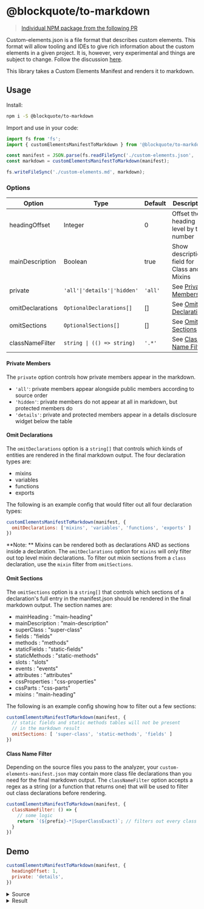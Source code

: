 # @blockquote/to-markdown

> [Individual NPM package from the following PR](https://github.com/open-wc/custom-elements-manifest/pull/221)

Custom-elements.json is a file format that describes custom elements. This format will allow tooling and IDEs to give rich information about the custom elements in a given project. It is, however, very experimental and things are subject to change. Follow the discussion [here](https://github.com/webcomponents/custom-elements-manifest).

This library takes a Custom Elements Manifest and renders it to markdown.

## Usage

Install:
```bash
npm i -S @blockquote/to-markdown
```

Import and use in your code:
```js
import fs from 'fs';
import { customElementsManifestToMarkdown } from '@blockquote/to-markdown';

const manifest = JSON.parse(fs.readFileSync('./custom-elements.json', 'utf-8'));
const markdown = customElementsManifestToMarkdown(manifest);

fs.writeFileSync('./custom-elements.md', markdown);
```

### Options

| Option             | Type                         | Default | Description |
| -------------      | ---------------------------- | ------- | ----------- |
| headingOffset      | Integer                      | 0       | Offset the heading level by this number |
| mainDescription    | Boolean                      | true    | Show description field for Class and Mixins |
| private            | `'all'\|'details'\|'hidden'` | `'all'` | See [Private Members](#private-members) |
| omitDeclarations   | `OptionalDeclarations[]`     | []      | See [Omit Declarations](#omit-declarations) |
| omitSections       | `OptionalSections[]`         | []      | See [Omit Sections](#omit-sections) |
| classNameFilter    | `string \| (() => string)`   | `'.*'`  | See [Class Name Filter](#class-name-filter) |

#### Private Members

The `private` option controls how private members appear in the markdown.
- `'all'`: private members appear alongside public members according to source order
- `'hidden'`: private members do not appear at all in markdown, but protected members do
- `'details'`: private and protected members appear in a details disclosure widget below the table

#### Omit Declarations

The `omitDeclarations` option is a `string[]` that controls which kinds of entities are rendered in the final markdown output. The four declaration types are:

- mixins
- variables
- functions
- exports

The following is an example config that would filter out all four declaration types:

```js
customElementsManifestToMarkdown(manifest, {
  omitDeclarations: ['mixins', 'variables', 'functions', 'exports' ]
})
```
**Note: ** Mixins can be rendered both as declarations AND as sections inside a declaration. The `omitDeclarations` option for `mixins` will only filter out top level mixin declarations. To filter out mixin sections from a `class` declaration, use the `mixin` filter from `omitSections`.

#### Omit Sections

The `omitSections` option is a `string[]` that controls which sections of a declaration's full entry in the manifest.json should be rendered in the final markdown output. The section names are:

- mainHeading : "main-heading"
- mainDescription : "main-description"
- superClass : "super-class"
- fields : "fields"
- methods : "methods"
- staticFields : "static-fields"
- staticMethods : "static-methods"
- slots : "slots"
- events : "events"
- attributes : "attributes"
- cssProperties : "css-properties"
- cssParts : "css-parts"
- mixins : "main-heading"

The following is an example config showing how to filter out a few sections:

```js
customElementsManifestToMarkdown(manifest, {
  // static fields and static methods tables will not be present
  // in the markdown result
  omitSections: [ 'super-class', 'static-methods', 'fields' ]
})
```

#### Class Name Filter
Depending on the source files you pass to the analyzer, your `custom-elements-manifest.json` may contain more class file declarations than you need for the final markdown output. The `classNameFilter` option accepts a regex as a string (or a function that returns one) that will be used to filter out class declarations before rendering.

```js
customElementsManifestToMarkdown(manifest, {
  classNameFilter: () => {
    // some logic
    return `(${prefix}-*|SuperClassExact)`; // filters out every class name that doesnt match the regex provided
  }
})
```

## Demo

```js
customElementsManifestToMarkdown(manifest, {
  headingOffset: 1,
  private: 'details',
})
```
<details><summary>Source</summary>

```json
{
  "schemaVersion": "1.0.0",
  "readme": "",
  "modules": [
    {
      "kind": "javascript-module",
      "path": "./fixtures/-TEST/package/my-element.js",
      "declarations": [
        {
          "kind": "class",
          "description": "My description",
          "name": "SuperClass",
          "events": [
            {
              "name": "custom-event",
              "type": {
                "text": "SuperCustomEvent"
              },
              "description": "this is custom"
            }
          ],
          "superclass": {
            "name": "LitElement",
            "package": "lit-element"
          },
          "members": [
            {
              "kind": "method",
              "name": "superClassMethod",
              "privacy": "public"
            }
          ]
        },
        {
          "kind": "class",
          "name": "MyElement",
          "cssProperties": [
            {
              "name": "--background-color",
              "description": "Controls the color of bar"
            }
          ],
          "cssParts": [
            {
              "name": "bar",
              "description": "Styles the color of bar"
            }
          ],
          "slots": [
            {
              "name": "container",
              "description": "You can put some elements here"
            }
          ],
          "events": [
            {
              "name": "my-event",
              "type": {
                "text": "Event"
              }
            },
            {
              "name": "custom-event",
              "type": {
                "text": "SuperCustomEvent"
              },
              "description": "this is custom",
              "inheritedFrom": {
                "name": "SuperClass",
                "module": "./fixtures/-TEST/package/my-element.js"
              }
            }
          ],
          "mixins": [
            {
              "name": "LocalizeMixin",
              "package": "lion"
            },
            {
              "name": "Mixin",
              "module": "./fixtures/-TEST/package/my-element.js"
            }
          ],
          "superclass": {
            "name": "SuperClass",
            "module": "./fixtures/-TEST/package/my-element.js"
          },
          "attributes": [
            {
              "name": "prop-1",
              "fieldName": "prop1"
            },
            {
              "name": "prop2",
              "fieldName": "prop2"
            }
          ],
          "members": [
            {
              "kind": "field",
              "name": "prop1",
              "privacy": "public"
            },
            {
              "kind": "field",
              "name": "prop2",
              "privacy": "public"
            },
            {
              "kind": "field",
              "name": "prop3",
              "privacy": "public",
              "type": {
                "text": "boolean"
              },
              "default": "true"
            },
            {
              "kind": "field",
              "name": "foo",
              "type": {
                "text": "string"
              },
              "privacy": "private",
              "description": "description goes here",
              "default": "'bar'"
            },
            {
              "kind": "method",
              "name": "instanceMethod",
              "privacy": "public",
              "description": "Some description of the method here",
              "return": {
                "type": {
                  "text": ""
                }
              },
              "parameters": [
                {
                  "name": "e",
                  "type": {
                    "text": "Event"
                  }
                },
                {
                  "name": "a",
                  "type": {
                    "text": "string"
                  },
                  "description": "some description"
                }
              ]
            },
            {
              "kind": "field",
              "name": "mixinProp",
              "type": {
                "text": "number"
              },
              "privacy": "protected",
              "default": "1",
              "inheritedFrom": {
                "name": "Mixin",
                "module": "./fixtures/-TEST/package/my-element.js"
              }
            },
            {
              "kind": "method",
              "name": "superClassMethod",
              "privacy": "public",
              "inheritedFrom": {
                "name": "SuperClass",
                "module": "./fixtures/-TEST/package/my-element.js"
              }
            }
          ],
          "tagName": "my-element"
        },
        {
          "kind": "variable",
          "name": "variableExport",
          "description": "this is a var export",
          "type": {
            "text": "boolean"
          }
        },
        {
          "kind": "variable",
          "name": "stringVariableExport",
          "description": "this is a string var export",
          "type": {
            "text": "string"
          }
        },
        {
          "kind": "function",
          "name": "functionExport",
          "description": "This is a function export",
          "return": {
            "type": {
              "text": "boolean"
            }
          },
          "parameters": [
            {
              "name": "a",
              "type": {
                "text": "string"
              }
            },
            {
              "name": "b",
              "type": {
                "text": "boolean"
              }
            }
          ]
        },
        {
          "kind": "mixin",
          "name": "MyMixin4",
          "parameters": [
            {
              "name": "klass",
              "type": {
                "text": "*"
              },
              "description": "This is the description"
            },
            {
              "name": "foo",
              "type": {
                "text": "string"
              },
              "description": "Description goes here"
            }
          ]
        },
        {
          "kind": "mixin",
          "name": "Mixin",
          "parameters": [
            {
              "name": "klass",
              "type": {
                "text": "*"
              },
              "description": "This is the description"
            }
          ],
          "members": [
            {
              "kind": "field",
              "name": "mixinProp",
              "type": {
                "text": "number"
              },
              "privacy": "protected",
              "default": "1"
            }
          ]
        }
      ],
      "exports": [
        {
          "kind": "js",
          "name": "SuperClass",
          "declaration": {
            "name": "SuperClass",
            "module": "./fixtures/-TEST/package/my-element.js"
          }
        },
        {
          "kind": "custom-element-definition",
          "name": "my-element",
          "declaration": {
            "name": "MyElement",
            "module": "./fixtures/-TEST/package/my-element.js"
          }
        },
        {
          "kind": "js",
          "name": "variableExport",
          "declaration": {
            "name": "variableExport",
            "module": "./fixtures/-TEST/package/my-element.js"
          }
        },
        {
          "kind": "js",
          "name": "stringVariableExport",
          "declaration": {
            "name": "stringVariableExport",
            "module": "./fixtures/-TEST/package/my-element.js"
          }
        },
        {
          "kind": "js",
          "name": "functionExport",
          "declaration": {
            "name": "functionExport",
            "module": "./fixtures/-TEST/package/my-element.js"
          }
        }
      ]
    }
  ]
}
```

</details>

<details><summary>Result</summary>

  My description

  ## `./fixtures/-TEST/package/my-element.js`:
  ### class: `SuperClass`

  #### Superclass

  | Name       | Module | Package     |
  | ---------- | ------ | ----------- |
  | LitElement |        | lit-element |

  #### Methods

  | Name             | Privacy | Description | Parameters | Return | Inherited From |
  | ---------------- | ------- | ----------- | ---------- | ------ | -------------- |
  | superClassMethod | public  |             |            |        |                |

  #### Events

  | Name         | Type               | Description    | Inherited From |
  | ------------ | ------------------ | -------------- | -------------- |
  | custom-event | `SuperCustomEvent` | this is custom |                |

  <hr/>

  ### class: `MyElement`, `my-element`

  #### Superclass

  | Name       | Module                                 | Package |
  | ---------- | -------------------------------------- | ------- |
  | SuperClass | ./fixtures/-TEST/package/my-element.js |         |

  #### Mixins

  | Name          | Module                                 | Package |
  | ------------- | -------------------------------------- | ------- |
  | LocalizeMixin |                                        | lion    |
  | Mixin         | ./fixtures/-TEST/package/my-element.js |         |

  #### Fields

  | Name  | Privacy | Type      | Default | Description | Inherited From |
  | ----- | ------- | --------- | ------- | ----------- | -------------- |
  | prop1 | public  |           |         |             |                |
  | prop2 | public  |           |         |             |                |
  | prop3 | public  | `boolean` | `true`  |             |                |

  #### Methods

  | Name             | Privacy | Description                         | Parameters            | Return | Inherited From |
  | ---------------- | ------- | ----------------------------------- | --------------------- | ------ | -------------- |
  | instanceMethod   | public  | Some description of the method here | `e: Event, a: string` |        |                |
  | superClassMethod | public  |                                     |                       |        | SuperClass     |

  #### Events

  | Name         | Type               | Description    | Inherited From |
  | ------------ | ------------------ | -------------- | -------------- |
  | my-event     | `Event`            |                |                |
  | custom-event | `SuperCustomEvent` | this is custom | SuperClass     |

  #### Attributes

  | Name   | Field | Inherited From |
  | ------ | ----- | -------------- |
  | prop-1 | prop1 |                |
  | prop2  | prop2 |                |

  #### CSS Properties

  | Name               | Description               |
  | ------------------ | ------------------------- |
  | --background-color | Controls the color of bar |

  #### Slots

  | Name      | Description                    |
  | --------- | ------------------------------ |
  | container | You can put some elements here |

  <details><summary>Private API</summary>

  #### Fields

  | Name      | Privacy   | Type     | Default | Description           | Inherited From |
  | --------- | --------- | -------- | ------- | --------------------- | -------------- |
  | foo       | private   | `string` | `'bar'` | description goes here |                |
  | mixinProp | protected | `number` | `1`     |                       | Mixin          |

  </details>

  <hr/>

  ### mixin: `MyMixin4`

  #### Parameters

  | Name  | Type     | Default | Description             |
  | ----- | -------- | ------- | ----------------------- |
  | klass | `*`      |         | This is the description |
  | foo   | `string` |         | Description goes here   |

  <hr/>

  ### mixin: `Mixin`

  #### Parameters

  | Name  | Type | Default | Description             |
  | ----- | ---- | ------- | ----------------------- |
  | klass | `*`  |         | This is the description |

  <details><summary>Private API</summary>

  #### Fields

  | Name      | Privacy   | Type     | Default | Description | Inherited From |
  | --------- | --------- | -------- | ------- | ----------- | -------------- |
  | mixinProp | protected | `number` | `1`     |             |                |

  </details>

  <hr/>

  ### Variables

  | Name                 | Description                 | Type      |
  | -------------------- | --------------------------- | --------- |
  | variableExport       | this is a var export        | `boolean` |
  | stringVariableExport | this is a string var export | `string`  |

  <hr/>

  ### Functions

  | Name           | Description               | Parameters              | Return    |
  | -------------- | ------------------------- | ----------------------- | --------- |
  | functionExport | This is a function export | `a: string, b: boolean` | `boolean` |

  <hr/>

  ### Exports

  | Kind                      | Name                 | Declaration          | Module                                 | Package |
  | ------------------------- | -------------------- | -------------------- | -------------------------------------- | ------- |
  | js                        | SuperClass           | SuperClass           | ./fixtures/-TEST/package/my-element.js |         |
  | custom-element-definition | my-element           | MyElement            | ./fixtures/-TEST/package/my-element.js |         |
  | js                        | variableExport       | variableExport       | ./fixtures/-TEST/package/my-element.js |         |
  | js                        | stringVariableExport | stringVariableExport | ./fixtures/-TEST/package/my-element.js |         |
  | js                        | functionExport       | functionExport       | ./fixtures/-TEST/package/my-element.js |         |

</details>
